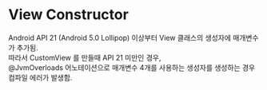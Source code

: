 # View Constructor

Android API 21 (Android 5.0 Lollipop) 이상부터 View 클래스의 생성자에 매개변수가 추가됨.   
따라서 CustomView 를 만들때 API 21 미만인 경우,   
@JvmOverloads 어노테이션으로 매개변수 4개를 사용하는 생성자를 생성하는 경우 컴파일 에러가 발생함.
